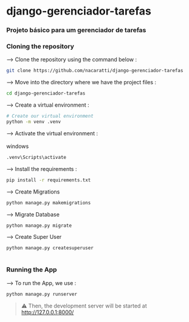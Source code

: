 # django-gerenciador-tarefas
### Projeto básico para um gerenciador de tarefas

### Cloning the repository

--> Clone the repository using the command below :
```bash
git clone https://github.com/nacaratti/django-gerenciador-tarefas

```

--> Move into the directory where we have the project files : 
```bash
cd django-gerenciador-tarefas

```

--> Create a virtual environment :
```bash
# Create our virtual environment
python -m venv .venv

```

--> Activate the virtual environment : <br><br>
windows
```bash
.venv\Scripts\activate

```

--> Install the requirements :
```bash
pip install -r requirements.txt

```

--> Create Migrations
```bash
python manage.py makemigrations

```

--> Migrate Database
```bash
python manage.py migrate

```

--> Create Super User
```bash
python manage.py createsuperuser

```

#

### Running the App

--> To run the App, we use :
```bash
python manage.py runserver

```

> ⚠ Then, the development server will be started at http://127.0.0.1:8000/
